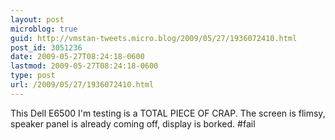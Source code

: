 ```yaml
---
layout: post
microblog: true
guid: http://vmstan-tweets.micro.blog/2009/05/27/1936072410.html
post_id: 3051236
date: 2009-05-27T08:24:18-0600
lastmod: 2009-05-27T08:24:18-0600
type: post
url: /2009/05/27/1936072410.html
---
```

This Dell E6500 I'm testing is a TOTAL PIECE OF CRAP. The screen is flimsy, speaker panel is already coming off, display is borked. #fail
